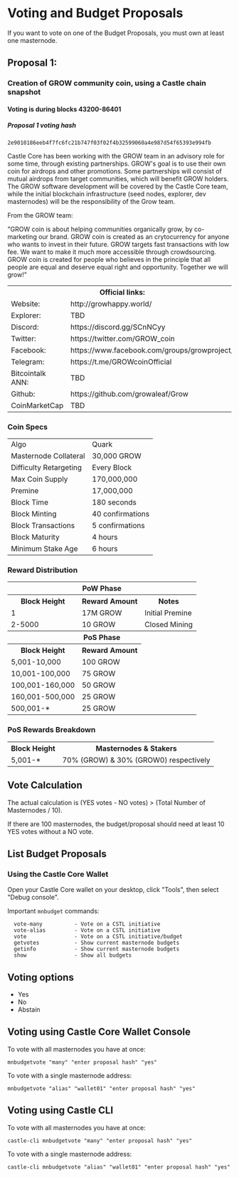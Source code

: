 # Voting and Budget Proposals
If you want to vote on one of the Budget Proposals, you must own at least one masternode.

## Proposal 1:
### Creation of GROW community coin, using a Castle chain snapshot
#### Voting is during blocks 43200-86401
##### Proposal 1 voting hash  
```
2e9010186eeb4f7fc6fc21b747f03f02f4b32599060a4e987d54f65393e994fb
```

Castle Core has been working with the GROW team in an advisory role for some time, through existing partnerships. GROW's goal is to use their own coin for airdrops and other promotions.  Some partnerships will consist of mutual airdrops from target communities, which will benefit GROW holders. The GROW software development will be covered by the Castle Core team, while the initial blockchain infrastructure (seed nodes, explorer, dev masternodes) will be the responsibility of the Grow team.  

From the GROW team:

"GROW coin is about helping communities organically grow, by co-marketing our brand. GROW coin is created as an crytocurrency for anyone who wants to invest in their future. GROW targets fast transactions with low fee. We want to make it much more accessible through crowdsourcing. GROW coin is created for people who believes in the principle that all people are equal and deserve equal right and opportunity. 
Together we will grow!"

<table>
  <th colspan=2>Official links:</th>

<tr><td>Website:</td><td> http://growhappy.world/</td></tr>
<tr><td>Explorer:</td><td> TBD </td></tr>
<tr><td>Discord:</td><td> https://discord.gg/SCnNCyy</td></tr>
<tr><td>Twitter:</td><td> https://twitter.com/GROW_coin</td></tr>
<tr><td>Facebook:</td><td> https://www.facebook.com/groups/growproject/</td></tr>
<tr><td>Telegram:</td><td> https://t.me/GROWcoinOfficial</td></tr>
<tr><td>Bitcointalk ANN:</td><td> TBD </td></tr>
<tr><td>Github:</td><td> https://github.com/growaleaf/Grow </td></tr>
<tr><td>CoinMarketCap</td><td>TBD </td></tr>
</table>

### Coin Specs
<table>
<tr><td>Algo</td><td>Quark</td></tr>
  <tr><td>Masternode Collateral</td><td>30,000 GROW</td></tr>
<tr><td>Difficulty Retargeting</td><td>Every Block</td></tr>
<tr><td>Max Coin Supply</td><td>170,000,000</td></tr>
<tr><td>Premine</td><td>17,000,000</td></tr>
<tr><td>Block Time</td><td>180 seconds</td></tr>
<tr><td>Block Minting</td><td>40 confirmations</td></tr>
<tr><td>Block Transactions</td><td>5 confirmations</td></tr>
<tr><td>Block Maturity</td><td>4 hours</td></tr>
<tr><td>Minimum Stake Age</td><td>6 hours</td></tr>
</table>

### Reward Distribution

<table>
<th colspan=4>PoW Phase</th>
<tr><th>Block Height</th><th>Reward Amount</th><th>Notes</th></tr>
<tr><td>1</td><td>17M GROW</td><td>Initial Premine</td></tr>
<tr><td>2-5000</td><td>10 GROW</td><td>Closed Mining</td></tr>
<tr><th colspan=4>PoS Phase</th></tr>
<tr><th>Block Height</th><th colspan=1>Reward Amount</th></tr>
<tr><td>5,001-10,000</td><td>100 GROW</td></tr>
  <tr><td>10,001-100,000</td><td>75 GROW</td></tr>
  <tr><td>100,001-160,000</td><td>50 GROW</td></tr>
    <tr><td>160,001-500,000</td><td>25 GROW</td></tr>
  <tr><td>500,001-*</td><td>25 GROW</td></tr>
</table>

### PoS Rewards Breakdown

<table>
<th>Block Height</th><th>Masternodes & Stakers</th>
<tr><td>5,001-*</td><td>70% (GROW) & 30% (GROW0) respectively</td></tr>
</table>



## Vote Calculation

The actual calculation is (YES votes - NO votes) > (Total Number of Masternodes / 10).

If there are 100 masternodes, the budget/proposal should need at least 10 YES votes without a NO vote.

## List Budget Proposals

### Using the Castle Core Wallet

Open your Castle Core wallet on your desktop, click "Tools", then select "Debug console".

Important `mnbudget` commands: 
```
  vote-many          - Vote on a CSTL initiative
  vote-alias         - Vote on a CSTL initiative
  vote               - Vote on a CSTL initiative/budget
  getvotes           - Show current masternode budgets
  getinfo            - Show current masternode budgets
  show               - Show all budgets
```

## Voting options
* Yes
* No
* Abstain

## Voting using Castle Core Wallet Console

To vote with all masternodes you have at once:
```
mnbudgetvote "many" "enter proposal hash" "yes"
```
To vote with a single masternode address:
```
mnbudgetvote "alias" "wallet01" "enter proposal hash" "yes"
```

## Voting using Castle CLI
To vote with all masternodes you have at once:
```
castle-cli mnbudgetvote "many" "enter proposal hash" "yes"
```
To vote with a single masternode address:
```
castle-cli mnbudgetvote "alias" "wallet01" "enter proposal hash" "yes"
```
